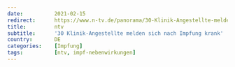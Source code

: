 ```yaml
---
date:          2021-02-15
redirect:      https://www.n-tv.de/panorama/30-Klinik-Angestellte-melden-sich-nach-Impfung-krank-article22363774.html
title:         ntv
subtitle:      '30 Klinik-Angestellte melden sich nach Impfung krank'
country:       DE
categories:    [Impfung]
tags:          [ntv, impf-nebenwirkungen]
---
```


